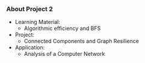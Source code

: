 ### About Project 2

* Learning Material:
  * Algorithmic efficiency and BFS
* Project:
  * Connected Components and Graph Resilience
* Application:
  * Analysis of a Computer Network
  
